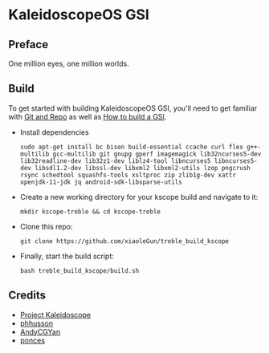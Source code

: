 # KaleidoscopeOS GSI

## Preface
One million eyes, one million worlds.

## Build
To get started with building KaleidoscopeOS GSI, you'll need to get familiar with [Git and Repo](https://source.android.com/source/using-repo.html) as well as [How to build a GSI](https://github.com/phhusson/treble_experimentations/wiki/How-to-build-a-GSI%3F).
- Install dependencies
    ```
    sudo apt-get install bc bison build-essential ccache curl flex g++-multilib gcc-multilib git gnupg gperf imagemagick lib32ncurses5-dev lib32readline-dev lib32z1-dev liblz4-tool libncurses5 libncurses5-dev libsdl1.2-dev libssl-dev libxml2 libxml2-utils lzop pngcrush rsync schedtool squashfs-tools xsltproc zip zlib1g-dev xattr openjdk-11-jdk jq android-sdk-libsparse-utils
    ```
- Create a new working directory for your kscope build and navigate to it:
    ```
    mkdir kscope-treble && cd kscope-treble
    ```
- Clone this repo:
    ```
    git clone https://github.com/xiaoleGun/treble_build_kscope
    ```
- Finally, start the build script:
    ```
    bash treble_build_kscope/build.sh
    ```

## Credits
- [Project Kaleidoscope](https://github.com/Project-Kaleidoscope)
- [phhusson](https://github.com/phhusson)
- [AndyCGYan](https://github.com/AndyCGYan)
- [ponces](https://github.com/ponces)
